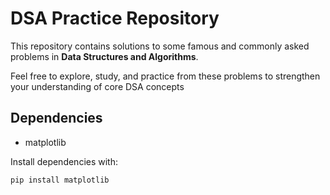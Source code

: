 # DSA Practice Repository

This repository contains solutions to some famous and commonly asked problems in **Data Structures and Algorithms**.

Feel free to explore, study, and practice from these problems to strengthen your understanding of core DSA concepts

## Dependencies

- matplotlib

Install dependencies with:

```bash
pip install matplotlib
```
